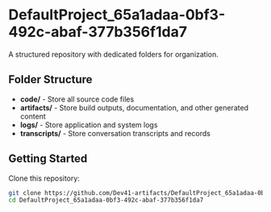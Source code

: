 # DefaultProject_65a1adaa-0bf3-492c-abaf-377b356f1da7
A structured repository with dedicated folders for organization.

## Folder Structure

- **code/** - Store all source code files
- **artifacts/** - Store build outputs, documentation, and other generated content
- **logs/** - Store application and system logs
- **transcripts/** - Store conversation transcripts and records

## Getting Started

Clone this repository:
```bash
git clone https://github.com/Dev41-artifacts/DefaultProject_65a1adaa-0bf3-492c-abaf-377b356f1da7
cd DefaultProject_65a1adaa-0bf3-492c-abaf-377b356f1da7
```

